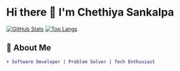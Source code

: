 # Hi there 👋 I'm Chethiya Sankalpa

[![GitHub Stats](https://github-readme-stats.vercel.app/api?username=chethiyasankalpa&show_icons=true&theme=radical&hide_border=true&include_all_commits=true)](https://github.com/chethiyasankalpa)
[![Top Langs](https://github-readme-stats.vercel.app/api/top-langs/?username=chethiyasankalpa&layout=compact&theme=radical&hide_border=true&exclude_repo=repo1,repo2)](https://github.com/chethiyasankalpa)

## 🚀 About Me

```diff
+ Software Developer | Problem Solver | Tech Enthusiast
